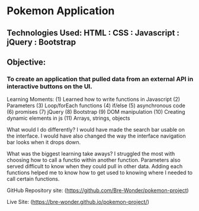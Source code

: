# Pokemon Application

## Technologies Used: HTML : CSS : Javascript : jQuery : Bootstrap

## Objective: 
### To create an application that pulled data from an external API in interactive buttons on the UI.

Learning Moments: (1) Learned how to write functions in Javascript (2) Parameters (3) Loop/forEach functions (4) if/else (5) asynchronous code (6) promises (7) jQuery (8) Bootstrap (9) DOM manipulation (10) Creating dynamic elements in js (11) Arrays, strings, objects

What would I do differently? I would have made the search bar usable on the interface. I would have also changed the way the interface navigation bar looks when it drops down. 

What was the biggest learning take aways? I struggled the most with choosing how to call a functio within another function. Parameters also served difficult to know when they could pull in other data. Adding each functions helped me to know how to get used to knowing where I needed to call certain functions.

GitHub Repository site:  (https://github.com/Bre-Wonder/pokemon-project)

Live Site: (https://bre-wonder.github.io/pokemon-project/)